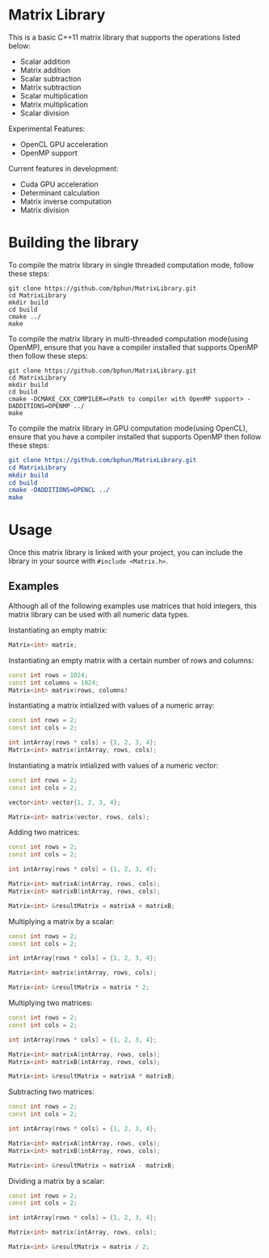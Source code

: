 # Matrix Library

This is a basic C++11 matrix library that supports the operations listed below:

* Scalar addition
* Matrix addition
* Scalar subtraction
* Matrix subtraction
* Scalar multiplication
* Matrix multiplication
* Scalar division

Experimental Features:
* OpenCL GPU acceleration
* OpenMP support

Current features in development:
* Cuda GPU acceleration
* Determinant calculation
* Matrix inverse computation
* Matrix division

# Building the library

To compile the matrix library in single threaded computation mode, follow these steps:
```
git clone https://github.com/bphun/MatrixLibrary.git
cd MatrixLibrary
mkdir build
cd build
cmake ../
make
```

To compile the matrix library in multi-threaded computation mode(using OpenMP), ensure that you have a compiler installed that supports OpenMP then follow these steps:
```
git clone https://github.com/bphun/MatrixLibrary.git
cd MatrixLibrary
mkdir build
cd build
cmake -DCMAKE_CXX_COMPILER=<Path to compiler with OpenMP support> -DADDITIONS=OPENMP ../
make
```

To compile the matrix library in GPU computation mode(using OpenCL), ensure that you have a compiler installed that supports OpenMP then follow these steps:
```cmake
git clone https://github.com/bphun/MatrixLibrary.git
cd MatrixLibrary
mkdir build
cd build
cmake -DADDITIONS=OPENCL ../
make
```

# Usage
Once this matrix library is linked with your project, you can include the library in your source with ```#include <Matrix.h>```.

## Examples
Although all of the following examples use matrices that hold integers, this matrix library can be used with all numeric data types.

Instantiating an empty matrix:
```c++
Matrix<int> matrix;
```

Instantiating an empty matrix with a certain number of rows and columns:
```c++
const int rows = 1024;
const int columns = 1024;
Matrix<int> matrix(rows, columns)
```

Instantiating a matrix intialized with values of a numeric array:
```c++
const int rows = 2;
const int cols = 2;

int intArray[rows * cols] = {1, 2, 3, 4};
Matrix<int> matrix(intArray, rows, cols);
```

Instantiating a matrix intialized with values of a numeric vector:
```c++
const int rows = 2;
const int cols = 2;

vector<int> vector{1, 2, 3, 4};

Matrix<int> matrix(vector, rows, cols);
```

Adding two matrices:
```c++
const int rows = 2;
const int cols = 2;

int intArray[rows * cols] = {1, 2, 3, 4};

Matrix<int> matrixA(intArray, rows, cols);
Matrix<int> matrixB(intArray, rows, cols);

Matrix<int> &resultMatrix = matrixA + matrixB;
```

Multiplying a matrix by a scalar:
```c++
const int rows = 2;
const int cols = 2;

int intArray[rows * cols] = {1, 2, 3, 4};

Matrix<int> matrix(intArray, rows, cols);

Matrix<int> &resultMatrix = matrix * 2;
```

Multiplying two matrices:
```c++
const int rows = 2;
const int cols = 2;

int intArray[rows * cols] = {1, 2, 3, 4};

Matrix<int> matrixA(intArray, rows, cols);
Matrix<int> matrixB(intArray, rows, cols);

Matrix<int> &resultMatrix = matrixA * matrixB;
```

Subtracting two matrices:
```c++
const int rows = 2;
const int cols = 2;

int intArray[rows * cols] = {1, 2, 3, 4};

Matrix<int> matrixA(intArray, rows, cols);
Matrix<int> matrixB(intArray, rows, cols);

Matrix<int> &resultMatrix = matrixA - matrixB;
```

Dividing a matrix by a scalar:
```c++
const int rows = 2;
const int cols = 2;

int intArray[rows * cols] = {1, 2, 3, 4};

Matrix<int> matrix(intArray, rows, cols);

Matrix<int> &resultMatrix = matrix / 2;
```